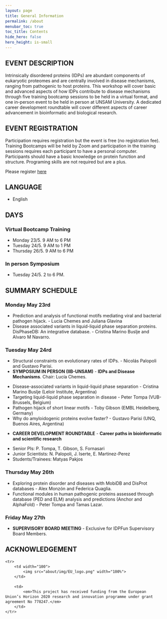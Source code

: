 ```yaml
---
layout: page
title: General Information
permalink: /about
menubar_toc: true
toc_title: Contents
hide_hero: false
hero_height: is-small
---
```

## EVENT DESCRIPTION
Intrinsically disordered proteins (IDPs) are abundant components of eukaryotic proteomes and are centrally involved in disease mechanisms, ranging from pathogenic to host proteins. This workshop will cover basic and advanced aspects of how IDPs contribute to disease mechanisms through five training bootcamp sessions to be held in a virtual format, and one in-person event to be held in person at UNSAM University. A dedicated career development roundtable will cover different aspects of career advancement in bioinformatic and biological research.

## EVENT REGISTRATION
Participation requires registration but the event is free (no registration fee). Training Bootcamps will be held by Zoom and participation in the training sessions requires each participant to have a personal computer. Participants should have a basic knowledge on protein function and structure. Programing skills are not required but are a plus.

Please register [here](https://bit.ly/3vS6NRq)

## LANGUAGE
* English

## DAYS

### Virtual Bootcamp Training
* Monday 23/5. 9 AM to 6 PM
* Tuesday 24/5. 9 AM to 1 PM
* Thursday 26/5. 9 AM to 6 PM

### In person Symposium
* Tuesday 24/5. 2 to 6 PM.

## SUMMARY SCHEDULE
### Monday May 23rd
* Prediction and analysis of functional motifs mediating viral and bacterial pathogen hijack. - Lucia Chemes and Juliana Glavina
* Disease associated variants in liquid-liquid phase separation proteins. DisPhaseDB: An integrative database. - Cristina Marino Buslje and Alvaro M Navarro.
### Tuesday May 24rd
* Structural constraints on evolutionary rates of IDPs. - Nicolás Palopoli and Gustavo Parisi.
* **SYMPOSIUM IN PERSON (IIB-UNSAM)** - **IDPs and Disease Mechanisms**. Chair: Lucía Chemes.
- Disease-associated variants in liquid-liquid phase separation - Cristina Marino Buslje (Leloir Institute, Argentina)
- Targeting liquid-liquid phase separation in disease - Peter Tompa (VUB-Brussels, Belgium)
- Pathogen hijack of short linear motifs - Toby Gibson (EMBL Heidelberg, Germany)
- Why do amyloidogenic proteins evolve faster? - Gustavo Parisi (UNQ, Buenos Aires, Argentina)
* **CAREER DEVELOPMENT ROUNDTABLE** - **Career paths in bioinformatic and scientific research**
- Senior PIs: P. Tompa, T. Gibson, S. Fornasari
- Junior Scientists: N. Palopoli, J. Iserte, E. Martinez-Perez
- Students/Trainees: Matyas Pakjos
### Thursday May 26th
* Exploring protein disorder and diseases with MobiDB and DisProt databases - Alex Monzón and Federica Quaglia.
* Functional modules in human pathogenic proteins assessed through database (PED and ELM) analysis and predictions (Anchor and AlphaFold) - Peter Tompa and Tamas Lazar.
### Friday May 27th
* **SUPERVISORY BOARD MEETING** - Exclusive for IDPFun Supervisory Board Members.


## ACKNOWLEDGEMENT

<table>

    <tr>
        <td width="100">
            <img src="about/img/EU_logo.png" width="100%">
        </td>

        <td>
            <em>This project has received funding from the European Union’s Horizon 2020 research and innovation programme under grant agreement No 778247.</em>
        </td>
    </tr>

</table>